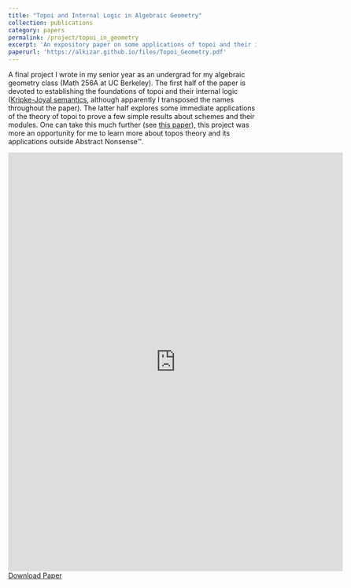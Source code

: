 ```yaml
---
title: "Topoi and Internal Logic in Algebraic Geometry"
collection: publications
category: papers
permalink: /project/topoi_in_geometry
excerpt: 'An expository paper on some applications of topoi and their internal logic in algebraic geometry.'
paperurl: 'https://alkizar.github.io/files/Topoi_Geometry.pdf'
---
```


A final project I wrote in my senior year as an undergrad for my algebraic geometry class (Math 256A at UC Berkeley). The first half of the paper is devoted to establishing the foundations of topoi and their internal logic ([Kripke-Joyal semantics](https://ncatlab.org/nlab/show/Kripke-Joyal+semantics), although apparently I transposed the names throughout the paper). The latter half explores some immediate applications of the theory of topoi to prove a few simple results about schemes and their modules. One can take this much further (see [this paper](https://arxiv.org/abs/2111.03685)), this project was more an opportunity for me to learn more about topos theory and its applications outside Abstract Nonsense™.

<embed src= "https://alkizar.github.io/files/Topoi_Geometry.pdf" type='application/pdf' width="680" height="850">
<a href='https://alkizar.github.io/files/Topoi_Geometry.pdf'>Download Paper</a>